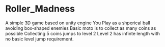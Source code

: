 # Roller_Madness
A simple 3D game based on unity engine
You Play as a shperical ball avoiding box-shaped enemies 
Basic moto is to collect as many coins as possible
Collecting 5 coins jumps to level 2
Level 2 has infinte length with no basic level jump requirement.
